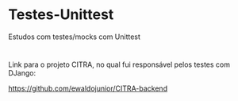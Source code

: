 # Testes-Unittest

Estudos com testes/mocks com Unittest


#

Link para o projeto CITRA, no qual fui responsável pelos testes com DJango:

https://github.com/ewaldojunior/CITRA-backend
